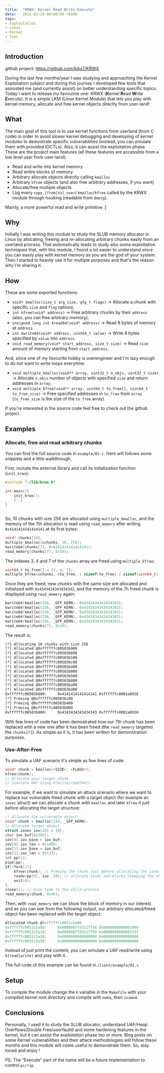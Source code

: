 ```yaml
---
title:  "KRWX: Kernel Read Write Execute"
date:   2022-03-14 00:00:00 +0100
tags: 
- Exploitation
- Linux
- Kernel
- Tool
---
```


## Introduction
github project: https://github.com/kiks7/KRWX

During the last few months/year I was studying and approaching the Kernel Exploitation subject and during this journey I developed few tools that assissted me (and currently assist) on better understanding specific topics. Today I want to release my favourine one: KRWX (**K**ernel **R**ead **W**rite **E**xecute). It is a simple LKM (Linux Kernel Module) that lets you play with kernel memory, allocate and free kernel objects directly from user-land!

## What
The main goal of this tool is to use kernel functions from userland (from C code) in order to avoid slower kernel debugging and developing of kernel modules to demostrate specific vulnerabilities (instead, you can emulate them with provided IOCTLs). Also, it can assist the exploitation phase.
These are the project main features (all these features are accessible from a low level user from user-land):
- Read and write into kernel memory
- Read entire blocks of memory
- Arbitrary allocate objects directly calling `kmalloc`
- Arbitrary `kfree` objects (and also free arbitrary addresses, if you want)
- Allocate/free multiple objects
- Log every `copy_[from|to]_user`/ `kmalloc`/`kfree` called by the KRWX module through hooking (readable from `dmesg`).

Mainly, a more powerful read and write primitive :]

## Why
Initially I was writing this module to study the SLUB memory allocator in Linux by allocating, freeing and re-allocating arbitrary chunks easily from an userland process. That automatically leads to study also some exploitation techniques that, with this module, I found a lot easier to understand since you can easily play with kernel memory as you are the god of your system. Then I started to heavily use it for multiple purposes and that's the reason why I'm sharing it.

## How
These are some exported functions:
- `void* kmalloc(size_t arg_size, gfp_t flags)` -> Allocate a chunk with specific `size` and `flag` options.
-  `int kfree(void* address)` -> Free arbitrary chunks by their `address` (also, you can free arbitrary memory).
- `unsigned long int kread64(void* address)` -> Read 8 bytes of memory at `address`.
- `int kwrite64(void* address, uint64_t value)` -> Write 8 bytes specified by `value` into `address`.
- `void read_memory(void* start_address, size_t size)` -> Read `size` amount of memory starting from `start_address`.

And, since one of my favourite hobby is overengineer and I'm lazy enough to do not want to write loops everytime:
- `void multiple_kmalloc(void** array, uint32_t n_objs, uint32_t size)` -> Allocate `n_objs` number of objects with specified `size` and return addresses in `array`.
- `void multiple_kfree(void** array, uint64_t to_free[], uint64_t to_free_size)` -> Free specified addresses in `to_free` from `array` (`to_free_size` is the size of the `to_free` array).

 If you're interested in the source code feel free to check out the github project.

## Examples
### Allocate, free and read arbitrary chunks
You can find the full source code in `example/01.c`. Here will follows some snippets and a little walkthrough.

First, include the external library and call its initialization function (`init_krwx`):
```C
#include "./lib/krwx.h"

int main(){
	init_krwx();
	[..]
}
	
```
So, 10 chunks with size 256 are allocated using `multiple_kmalloc`, and the memory of the 7th allocation is read using `read_memory` after writing `0x4141414141414141` at its first bytes:
```C
void* chunks[10];
multiple_kmalloc(&chunks, 10, 256);
kwrite64(chunks[7], 0x4141414141414141);
read_memory(chunks[7], 0x10);
```

The indexes 3, 4 and 7 of the `chunks` array are freed using `multiple_kfree`:
```C
uint64_t to_free[] = {3, 4, 7};
multiple_kfree(&chunks, &to_free, ( sizeof(to_free) / sizeof(uint64_t) ) );
```

Once they are freed, new chunks with the same size are allocated and initialized with `0x4343434343434343`, and the memory of the 7h freed chunk is displayed using `read_memory` again:
```C
kwrite64(kmalloc(256, _GFP_KERN), 0x4343434343434343);
kwrite64(kmalloc(256, _GFP_KERN), 0x4343434343434343);
kwrite64(kmalloc(256, _GFP_KERN), 0x4343434343434343);
kwrite64(kmalloc(256, _GFP_KERN), 0x4343434343434343);
kwrite64(kmalloc(256, _GFP_KERN), 0x4343434343434343);
read_memory(chunks[7], 0x10);

```

The result is:
```bash
[*] Allocating 10 chunks with size 256
[*] Allocated @0xffffffc00503b900
[*] Allocated @0xffffffc00503b600
[*] Allocated @0xffffffc00503b100
[*] Allocated @0xffffffc00503bc00
[*] Allocated @0xffffffc00503b400
[*] Allocated @0xffffffc00503b000
[*] Allocated @0xffffffc00503b500
[*] Allocated @0xffffffc00503b800
[*] Allocated @0xffffffc00503ba00
[*] Allocated @0xffffffc00503bd00
0xffffffc00503b800:     0x4141414141414141 0xffffffc0001a8928
[*] Freeing @0xffffffc00503bc00
[*] Freeing @0xffffffc00503b400
[*] Freeing @0xffffffc00503b800
0xffffffc00503b800:     0x4343434343434343 0xffffffc0001a8928
```

With  few lines of code has been demostrated how  our 7th chunk has been replaced with a new one after it has been freed (the `read_memory` targeted the `chunks[7]`). 
As simple as it is, it has been written for demonstration purposes.

### Use-After-Free
To simulate a UAF scenario it's simple as few lines of code:
```C
void* chunk = kmalloc(<SIZE>, <FLAGS>);
kfree(chunk);
// Allocate your target chunk
// Simulate UAF using k[write|read]64()
```

For example, if we want to simulate an attack scenario where we want to replace our vulnerable freed chunk with a target object (for example an `iovec` struct) we can allocate a chunk with `kmalloc` and later  `kfree` it just before allocating the target structure:
```C
// Allocate the vulnerable object
void* chunk = kmalloc(150, _GFP_KERN);
// Allocate target object
struct iovec iov[10] = {0};
char iov_buf[0x100];
iov[0].iov_base = iov_buf;
iov[0].iov_len = 0x1000;
iov[1].iov_base = iov_buf;
iov[1].iov_len = 0x1337;
int pp[2];
pipe(pp);
if(!fork()){
	kfree(chunk); // Freeing the chunk just before allocating the iovec
	readv(pp[0], iov, 10); // allocate iovec and blocks (keeping the object in the kernel) 
	exit(0);
}
sleep(1); // Give time to the child process
read_memory(chunk, 0x40);


```

Then, with `read_memory` we can show the block of memory in our interest and as you can see from the following output, our arbitrary allocated/freed object has been replaced with the target object: 
```C
Allocated chunk @0xffffffc0052c5a00
0xffffffc0052c5a00:     0x0000007fd311ff58 0x0000000000001000
0xffffffc0052c5a10:     0x0000007fd311ff58 0x0000000000001337
0xffffffc0052c5a20:     0x0000000000000000 0x0000000000000000
0xffffffc0052c5a30:     0x0000000000000000 0x0000000000000000
```

Instead of just print the content, you can simulate a UAF read/write using `k[read|write]` and play with it.

The full code of this example can be found in `client/example/02.c`

## Setup
To compile the module change the `K` variable in the `Makefile` with your compiled kernel root directory and compile with `make`, then `insmod`.

## Conclusions
Personally, I used it to study the SLUB allocator, understand UAF/Heap Overflows/Double Free/userfaultd and some hardening features in the kernel, but it can assist the exploitation phase too or more. Blog posts on some Kernel vulnerabilities and their attack methodologies will follow these months and this module will come useful to demonstrate them. So, stay tuned and enjoy !

PS. The "Execute" part of the name will be a future implementation to control `pc/rip`.